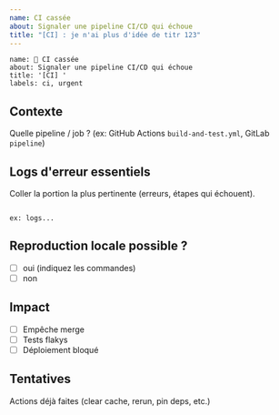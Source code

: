 ```yaml
---
name: CI cassée
about: Signaler une pipeline CI/CD qui échoue
title: "[CI] : je n'ai plus d'idée de titr 123"
---
```


```
name: 🚨 CI cassée
about: Signaler une pipeline CI/CD qui échoue
title: '[CI] '
labels: ci, urgent
```

## Contexte
Quelle pipeline / job ? (ex: GitHub Actions `build-and-test.yml`, GitLab `pipeline`)

## Logs d'erreur essentiels
Coller la portion la plus pertinente (erreurs, étapes qui échouent).

```

ex: logs...

```

## Reproduction locale possible ?
- [ ] oui (indiquez les commandes)
- [ ] non

## Impact
- [ ] Empêche merge
- [ ] Tests flakys
- [ ] Déploiement bloqué

## Tentatives
Actions déjà faites (clear cache, rerun, pin deps, etc.)
